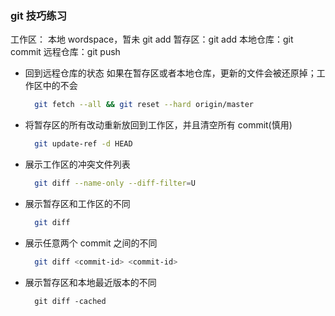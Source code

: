 ### git 技巧练习

工作区： 本地 wordspace，暂未 git add
暂存区：git add
本地仓库：git commit
远程仓库：git push

- 回到远程仓库的状态
  如果在暂存区或者本地仓库，更新的文件会被还原掉；工作区中的不会

  ```bash
    git fetch --all && git reset --hard origin/master
  ```

- 将暂存区的所有改动重新放回到工作区，并且清空所有 commit(慎用)

  ```bash
    git update-ref -d HEAD
  ```

- 展示工作区的冲突文件列表

  ```bash
    git diff --name-only --diff-filter=U
  ```

- 展示暂存区和工作区的不同

  ```bash
    git diff
  ```

- 展示任意两个 commit 之间的不同

  ```bash
    git diff <commit-id> <commit-id>
  ```

- 展示暂存区和本地最近版本的不同

  ```
    git diff -cached
  ```
